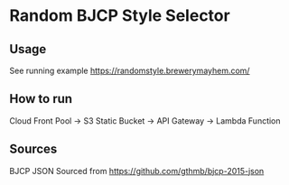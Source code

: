 # Random BJCP Style Selector

## Usage

See running example https://randomstyle.brewerymayhem.com/

## How to run

Cloud Front Pool -> S3 Static Bucket -> API Gateway -> Lambda Function

## Sources

BJCP JSON Sourced from https://github.com/gthmb/bjcp-2015-json

